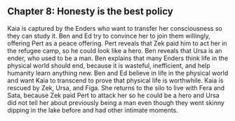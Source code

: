 ## Chapter 8: Honesty is the best policy

Kaia is captured by the Enders who want to transfer her consciousness so they
can study it. Ben and Ed try to convince her to join them willingly, offering
Pert as a peace offering. Pert reveals that Zek paid him to act her in the
refugee camp, so he could look like a hero. Ben reveals that Ursa is an ender,
who used to be a man. Ben explains that many Enders think life in the physical
world should end, because it is wasteful, inefficient, and help humanity learn
anything new. Ben and Ed believe in life in the physical world and want Kaia to
transcend to prove that physical life is worthwhile. Kaia is rescued by Zek,
Ursa, and Figa. She returns to the silo to live with Fera and Sata, because Zek
paid Pert to attack her so he could be a hero and Ursa did not tell her about
previously being a man even though they went skinny dipping in the lake before
and had other intimate moments.
